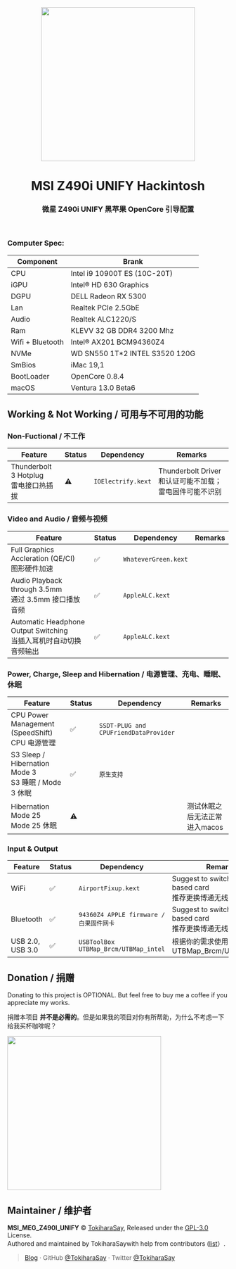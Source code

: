 <div align="center">
<img src="https://asset.msi.com/resize/image/global/product/product_3_20200507175236_5eb3da64772d8.png62405b38c58fe0f07fcef2367d8a9ba1/1024.png" width="350px">
</div>

<h1 align="center">MSI Z490i UNIFY Hackintosh</h1>
<h3 align="center">微星 Z490i UNIFY 黑苹果 OpenCore 引导配置</h3>
<br>

### Computer Spec:

| Component        | Brank                              |
| ---------------- | ---------------------------------- |
| CPU              | Intel i9 10900T ES (10C-20T)       |
| iGPU             | Intel® HD 630 Graphics             |
| DGPU             | DELL  Radeon RX 5300               |
| Lan              | Realtek PCIe 2.5GbE                |
| Audio            | Realtek ALC1220/S                  |
| Ram              | KLEVV 32 GB DDR4 3200 Mhz          |
| Wifi + Bluetooth | Intel® AX201  BCM94360Z4           |
| NVMe             | WD SN550 1T*2  INTEL S3520 120G    |
| SmBios           | iMac 19,1                          |
| BootLoader       | OpenCore 0.8.4                     |
| macOS            | Ventura 13.0 Beta6                 |

## Working & Not Working / 可用与不可用的功能

### Non-Fuctional / 不工作

| Feature | Status | Dependency | Remarks |
| --- | --- | --- | --- |
| Thunderbolt 3 Hotplug<br>雷电接口热插拔 | ⚠️ | `IOElectrify.kext` | Thunderbolt Driver 和认证可能不加载；雷电固件可能不识别 |

### Video and Audio / 音频与视频

| Feature | Status | Dependency | Remarks |
| --- | --- | --- | --- |
| Full Graphics Accleration (QE/CI)<br>图形硬件加速 | ✅ | `WhateverGreen.kext` | |
| Audio Playback through 3.5mm<br>通过 3.5mm 接口播放音频 | ✅ | `AppleALC.kext` | |
| Automatic Headphone Output Switching<br>当插入耳机时自动切换音频输出 | ✅ | `AppleALC.kext` | |

### Power, Charge, Sleep and Hibernation / 电源管理、充电、睡眠、休眠

| Feature | Status | Dependency | Remarks |
| --- | --- | --- | --- |
| CPU Power Management (SpeedShift)<br>CPU 电源管理 | ✅ | `SSDT-PLUG and CPUFriendDataProvider` | |
| S3 Sleep / Hibernation Mode 3<br>S3 睡眠 / Mode 3 休眠 | ✅ | `原生支持` | |
| Hibernation Mode 25<br>Mode 25 休眠 | ⚠️ | | 测试休眠之后无法正常进入macos |

### Input & Output

| Feature | Status | Dependency | Remarks |
| --- | --- | --- | --- |
| WiFi | ✅ | `AirportFixup.kext` | Suggest to switch Broadcom based card<br>推荐更换博通无线网卡 |
| Bluetooth | ✅ | `94360Z4 APPLE firmware / 白果固件网卡` | Suggest to switch Broadcom based card<br>推荐更换博通无线网卡 |
| USB 2.0, USB 3.0 | ✅ | `USBToolBox UTBMap_Brcm/UTBMap_intel` | 根据你的需求使用UTBMap_Brcm/UTBMap_intel|

## Donation / 捐赠

Donating to this project is OPTIONAL. But feel free to buy me a coffee if you appreciate my works.

捐赠本项目 **并不是必需的**。但是如果我的项目对你有所帮助，为什么不考虑一下给我买杯咖啡呢？

<img src="https://fastly.jsdelivr.net/gh/TokiharaSay/Pic/IMG_2453(20220826-080924).JPG" width="350px">

## Maintainer / 维护者

**MSI_MEG_Z490I_UNIFY** © [TokiharaSay](https://github.com/TokiharaSay), Released under the [GPL-3.0](./LICENSE) License.<br>
Authored and maintained by TokiharaSaywith help from contributors ([list](https://github.com/TokiharaSay/OpenCore-MSI_MEG_Z490I_UNIFY-Hackintosh)）.

>[Blog](https://blog.runebalot.cn/) · GitHub [@TokiharaSay](https://github.com/TokiharaSay) · Twitter [@TokiharaSay](https://twitter.com/TokiharaSay) 
